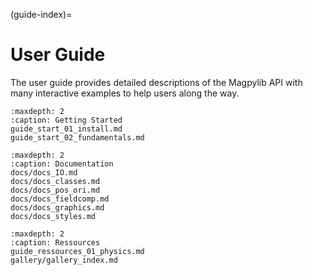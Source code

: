 (guide-index)=
# User Guide

The user guide provides detailed descriptions of the Magpylib API with many interactive examples to help users along the way.

<!-- 
::::{grid} 1 1 3 3
:margin: 4 4 0 0
:gutter: 4

:::{grid-item-card} {ref}`get-started`
:link: get-started
:link-type: ref
:img-top: ../../_static/images/docu_index_icon_get_started.png
Learn the Magpylib basics in 5 Minutes
:::

:::{grid-item-card} {ref}`docu-magpylib`
:link: docu-magpylib
:link-type: ref
:img-top: ../../_static/images/docu_index_icon_magpylib.png
Detailed summary of magnetic field computation
:::

:::{grid-item-card} {ref}`guide-graphics`
:link: guide-graphics
:link-type: ref
:img-top: ../../_static/images/docu_index_icon_magpylib_show.png
Detailed summary of graphics and in-built plotting options
:::

:::{grid-item-card} {ref}`guide-ressources-physics`
:link: guide-ressources-physics
:link-type: ref
:img-top: ../../_static/images/docu_index_icon_physics.png
Computational background overview
:::

:::{grid-item-card} {ref}`gallery`
:link: gallery
:link-type: ref
:img-top: ../../_static/images/docu_index_icon_examples.png
View good-practice examples and tutorials
:::

:::: -->

```{toctree}
:maxdepth: 2
:caption: Getting Started
guide_start_01_install.md
guide_start_02_fundamentals.md
```

```{toctree}
:maxdepth: 2
:caption: Documentation
docs/docs_IO.md
docs/docs_classes.md
docs/docs_pos_ori.md
docs/docs_fieldcomp.md
docs/docs_graphics.md
docs/docs_styles.md
```

```{toctree}
:maxdepth: 2
:caption: Ressources
guide_ressources_01_physics.md
gallery/gallery_index.md
```
